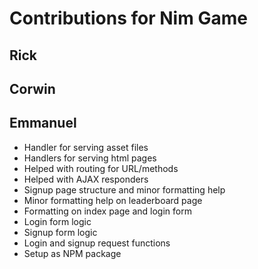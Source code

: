 # Contributions for Nim Game
## Rick

## Corwin

## Emmanuel
* Handler for serving asset files
* Handlers for serving html pages
* Helped with routing for URL/methods
* Helped with AJAX responders
* Signup page structure and minor formatting help
* Minor formatting help on leaderboard page
* Formatting on index page and login form
* Login form logic
* Signup form logic
* Login and signup request functions
* Setup as NPM package